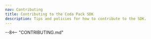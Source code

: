 ```yaml
---
nav: Contributing
title: Contributing to the Coda Pack SDK
description: Tips and policies for how to contribute to the SDK.
---
```


--8<-- "CONTRIBUTING.md"
